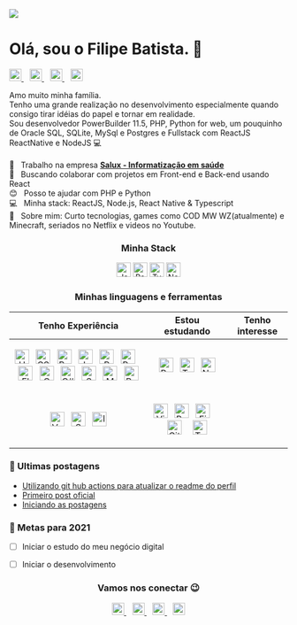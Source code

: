 <img width="auto" src="https://github.com/filipeleonelbatista/filipeleonelbatista/blob/master/5qi38njir9vsm46ync2qjvrrs.svg">

# Olá, sou o Filipe Batista. 👋

<p align="left">
  <a href="http://filipeleonelbatista.github.io/">
    <img alt="Meu site" width="22px" src="https://github.com/filipeleonelbatista/filipeleonelbatista/blob/master/assets/worldwide.svg" />
  </a>&ensp;
  <a href="https://www.linkedin.com/in/filipelbatista/">
    <img alt="LinkedIn" width="22px" src="https://github.com/filipeleonelbatista/filipeleonelbatista/blob/master/assets/052-linkedin.svg" />
  </a>&ensp;
  <a href="mailto:filipe.x2016@gmail.com">
    <img alt="Email" width="22px" src="https://github.com/filipeleonelbatista/filipeleonelbatista/blob/master/assets/044-instagram.svg" />
  </a>&ensp;
  <a href="https://instagram.com/filipegaucho22">
    <img alt="Instagram" width="22px" src="https://github.com/filipeleonelbatista/filipeleonelbatista/blob/master/assets/gmail.svg" />
  </a>
</p>

Amo muito minha família.<br/> 
Tenho uma grande realização no desenvolvimento especialmente quando consigo tirar idéias do papel e tornar em realidade. <br/> 
Sou desenvolvedor PowerBuilder 11.5, PHP, Python for web, um pouquinho de Oracle SQL, SQLite, MySql e Postgres e Fullstack com ReactJS ReactNative e NodeJS 💻
<br/> <br/> 
🏥 &nbsp; Trabalho na empresa [**Salux - Informatização em saúde**](https://www.salux.com.br/)
<br/> 💜 &nbsp; Buscando colaborar com projetos em Front-end e Back-end usando React
<br/> 😊 &nbsp; Posso te ajudar com PHP e Python
<br/> 💻 &nbsp; Minha stack: ReactJS, Node.js, React Native & Typescript
<br/> 💬 &nbsp; Sobre mim: Curto tecnologias, games como COD MW WZ(atualmente) e Minecraft, seriados no Netflix e videos no Youtube.

<h3 align="center" >Minha Stack</h3>
<p align="center">
  <img alt="JavaScript" width="26px" src="https://github.com/filipeleonelbatista/filipeleonelbatista/blob/master/assets/javascript.svg" />
  <img alt="React" width="26px" src="https://github.com/filipeleonelbatista/filipeleonelbatista/blob/master/assets/reactjs.svg" />
  <img alt="TypeScript" width="26px" src="https://github.com/filipeleonelbatista/filipeleonelbatista/blob/master/assets/typescript.svg" />
  <img alt="Node.js" width="26px" src="https://github.com/filipeleonelbatista/filipeleonelbatista/blob/master/assets/node.svg" />
</p>

<h3 align="center" >Minhas linguagens e ferramentas</h3>


<table width="100%">
  <thead>
    <tr>
      <th>Tenho Experiência </th>
      <th>Estou estudando</th>
      <th>Tenho interesse</th>
    </tr>
  </thead>
  <tbody>
    <tr>
      <td>
        <p align="center"><img alt="HTML5" width="26px" src="https://github.com/filipeleonelbatista/filipeleonelbatista/blob/master/assets/html5.svg" />
  &ensp;<img alt="CSS3" width="26px" src="https://github.com/filipeleonelbatista/filipeleonelbatista/blob/master/assets/css3.svg" />
  &ensp;<img alt="Bootstrap" width="26px" src="https://github.com/filipeleonelbatista/filipeleonelbatista/blob/master/assets/bootstrap.svg" />
  &ensp;<img alt="JavaScript" width="26px" src="https://github.com/filipeleonelbatista/filipeleonelbatista/blob/master/assets/javascript.svg" /> &ensp;<img alt="PHP" width="26px" src="https://github.com/filipeleonelbatista/filipeleonelbatista/blob/master/assets/php.svg" />
  &ensp;<img alt="Python" width="26px" src="https://github.com/filipeleonelbatista/filipeleonelbatista/blob/master/assets/python.svg" />
  &ensp;<img alt="Flask" width="26px" src="https://github.com/filipeleonelbatista/filipeleonelbatista/blob/master/assets/flask.svg" />
  &ensp;<img alt="C" width="26px" src="https://github.com/filipeleonelbatista/filipeleonelbatista/blob/master/assets/c.svg" />
  &ensp;<img alt="C#" width="26px" src="https://github.com/filipeleonelbatista/filipeleonelbatista/blob/master/assets/c-sharp.svg" />
  &ensp;<img alt="SQL" width="26px" src="https://github.com/filipeleonelbatista/filipeleonelbatista/blob/master/assets/oracle.svg" />
  &ensp;<img alt="MySQL" width="26px" src="https://github.com/filipeleonelbatista/filipeleonelbatista/blob/master/assets/mysql.svg" />
  &ensp;<img alt="PowerBuilder11.5" width="26px" src="https://github.com/filipeleonelbatista/filipeleonelbatista/blob/master/assets/pb-logo.svg" /></p>
      </td>
      <td>
        <p align="center"> 
          <img alt="React" width="26px" src="https://github.com/filipeleonelbatista/filipeleonelbatista/blob/master/assets/reactjs.svg" />
          &ensp;<img alt="TypeScript" width="26px" src="https://github.com/filipeleonelbatista/filipeleonelbatista/blob/master/assets/typescript.svg" />
          &ensp;<img alt="Node.js" width="26px" src="https://github.com/filipeleonelbatista/filipeleonelbatista/blob/master/assets/node.svg" />
        </p>
      </td>
      <td>
      </td>       
    </tr>
    <tr>
      <td>
        <p align="center">
          <img alt="VsCode" width="26px" src="https://github.com/filipeleonelbatista/filipeleonelbatista/blob/master/assets/visual-studio-code.png" />
           &ensp;<img alt="SQL Developer" width="26px" src="https://github.com/filipeleonelbatista/filipeleonelbatista/blob/master/assets/sql-developer.png" />
          &ensp;<img alt="Insomnia" width="26px" src="https://github.com/filipeleonelbatista/filipeleonelbatista/blob/master/assets/insomnia.png" />
        </p>
      </td> 
      <td>
        <p align="center">
          <img alt="VisualStudio" width="26px" src="https://github.com/filipeleonelbatista/filipeleonelbatista/blob/master/assets/vs.png" />
          &ensp;<img alt="PowerBuilder11.5" width="26px" src="https://github.com/filipeleonelbatista/filipeleonelbatista/blob/master/assets/pb-logo.svg" />
          &ensp;<img alt="Figma" width="26px" src="https://github.com/filipeleonelbatista/filipeleonelbatista/blob/master/assets/figma.png" />
          &emsp;<img alt="GitHub" width="26px" src="https://github.com/filipeleonelbatista/filipeleonelbatista/blob/master/assets/032-github.svg" />
          &emsp;<img alt="Terminal" width="26px" src="https://github.com/filipeleonelbatista/filipeleonelbatista/blob/master/assets/terminal.png" />
        </p>
      </td> 
      <td>
      </td> 
    </tr>
  </tbody>
</table>

### 🚨 Ultimas postagens
<!-- BLOG-POST-LIST:START -->
- [Utilizando git hub actions para atualizar o readme do perfil](https://filipeleonelbatista.github.io/posts/utilizando-git-hub-actions-para-atualizar-o-readme-do-perfil)
- [Primeiro post oficial](https://filipeleonelbatista.github.io/posts/primeiro-post-oficial)
- [Iniciando as postagens](https://filipeleonelbatista.github.io/posts/model)
<!-- BLOG-POST-LIST:END -->


### 📝 Metas para 2021

- [ ] Iniciar o estudo do meu negócio digital
- [ ] Iniciar o desenvolvimento


<h3 align="center" >Vamos nos conectar 😉</h3>
<p align="center">
  <a href="http://filipeleonelbatista.github.io/">
    <img alt="Meu site" width="22px" src="https://github.com/filipeleonelbatista/filipeleonelbatista/blob/master/assets/worldwide.svg" />
  </a>&ensp;
  <a href="https://www.linkedin.com/in/filipelbatista/">
    <img alt="LinkedIn" width="22px" src="https://github.com/filipeleonelbatista/filipeleonelbatista/blob/master/assets/052-linkedin.svg" />
  </a>&ensp;
  <a href="mailto:filipe.x2016@gmail.com">
    <img alt="Email" width="22px" src="https://github.com/filipeleonelbatista/filipeleonelbatista/blob/master/assets/044-instagram.svg" />
  </a>&ensp;
  <a href="https://instagram.com/filipegaucho22">
    <img alt="Instagram" width="22px" src="https://github.com/filipeleonelbatista/filipeleonelbatista/blob/master/assets/gmail.svg" />
  </a>
</p>
